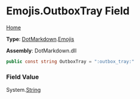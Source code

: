 # Emojis\.OutboxTray Field

[Home](../../../README.md)

**Type**: [DotMarkdown](../../README.md)\.[Emojis](../README.md)

**Assembly**: DotMarkdown\.dll

```csharp
public const string OutboxTray = ":outbox_tray:"
```

### Field Value

System\.[String](https://docs.microsoft.com/en-us/dotnet/api/system.string)